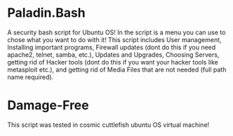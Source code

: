 # Paladin.Bash
A security bash script for Ubuntu OS! In the script is a menu you can use to chose what you want to do with it!
This script includes User management, Installing important programs, Firewall updates (dont do this if you need apache2, telnet, samba, etc.), Updates and Upgrades, Choosing Servers, getting rid of Hacker tools (dont do this if you want your hacker tools like metasploit etc.), and getting rid of Media Files that are not needed (full path name required).

# Damage-Free
This script was tested in cosmic cuttlefish ubuntu OS virtual machine!
